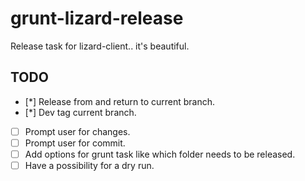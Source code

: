 grunt-lizard-release
====================

Release task for lizard-client.. it's beautiful.

TODO
----
- [*] Release from and return to current branch.
- [*] Dev tag current branch.
- [ ] Prompt user for changes.
- [ ] Prompt user for commit.
- [ ] Add options for grunt task like which folder needs to be released.
- [ ] Have a possibility for a dry run.
